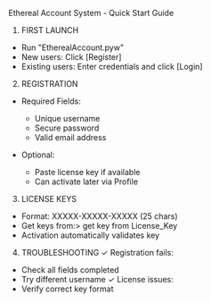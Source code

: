 Ethereal Account System - Quick Start Guide

1. FIRST LAUNCH
- Run "EtherealAccount.pyw"
- New users: Click [Register]
- Existing users: Enter credentials and click [Login]

2. REGISTRATION
* Required Fields:
  - Unique username
  - Secure password
  - Valid email address

* Optional: 
  - Paste license key if available
  - Can activate later via Profile

3. LICENSE KEYS
- Format: XXXXX-XXXXX-XXXXX (25 chars)
- Get keys from:> get key from License_Key
- Activation automatically validates key

4. TROUBLESHOOTING
✓ Registration fails:
  - Check all fields completed
  - Try different username
✓ License issues:
  - Verify correct key format
